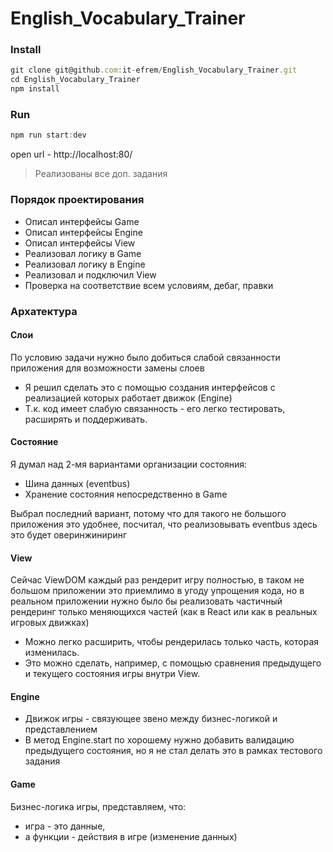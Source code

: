 # English_Vocabulary_Trainer

### Install
```js
git clone git@github.com:it-efrem/English_Vocabulary_Trainer.git
cd English_Vocabulary_Trainer
npm install
```
### Run
```js
npm run start:dev
```
open url - http://localhost:80/

> Реализованы все доп. задания

### Порядок проектирования
- Описал интерфейсы Game
- Описал интерфейсы Engine
- Описал интерфейсы View
- Реализовал логику в Game
- Реализовал логику в Engine
- Реализовал и подключил View
- Проверка на соответствие всем условиям, дебаг, правки

### Архатектура
#### Слои
По условию задачи нужно было добиться слабой связанности приложения для возможности замены слоев
- Я решил сделать это с помощью создания интерфейсов с реализацией которых работает движок (Engine)
- Т.к. код имеет слабую связанность - его легко тестировать, расширять и поддерживать.

#### Состояние
Я думал над 2-мя вариантами организации состояния:
- Шина данных (eventbus)
- Хранение состояния непосредственно в Game

Выбрал последний вариант, потому что для такого не большого приложения это удобнее, 
посчитал, что реализовывать eventbus здесь это будет оверинжиниринг

#### View
Сейчас ViewDOM каждый раз рендерит игру полностью, в таком не большом приложении это приемлимо в угоду упрощения кода, но в реальном приложении нужно было бы реализовать частичный рендеринг только меняющихся частей (как в React или как в реальных игровых движках)
  - Можно легко расширить, чтобы рендерилась только часть, которая изменилась.
  - Это можно сделать, например, с помощью сравнения предыдущего и текущего состояния игры внутри View.

#### Engine
- Движок игры - связующее звено между бизнес-логикой и представлением
- В метод Engine.start по хорошему нужно добавить валидацию предыдущего состояния, но я не стал делать это в рамках тестового задания

#### Game
Бизнес-логика игры, представляем, что:
- игра - это данные,
- а функции - действия в игре (изменение данных)